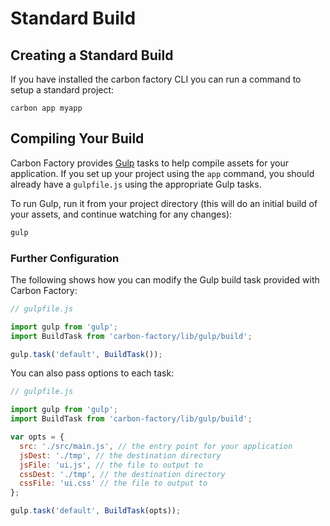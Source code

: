 # Standard Build

## Creating a Standard Build

If you have installed the carbon factory CLI you can run a command to setup a standard project:

```
carbon app myapp
```

## Compiling Your Build

Carbon Factory provides [Gulp](http://gulpjs.com/) tasks to help compile assets for your application. If you set up your project using the `app` command, you should already have a `gulpfile.js` using the appropriate Gulp tasks.

To run Gulp, run it from your project directory (this will do an initial build of your assets, and continue watching for any changes):

```bash
gulp
```

### Further Configuration

The following shows how you can modify the Gulp build task provided with Carbon Factory:

```js
// gulpfile.js

import gulp from 'gulp';
import BuildTask from 'carbon-factory/lib/gulp/build';

gulp.task('default', BuildTask());
```

You can also pass options to each task:

```js
// gulpfile.js

import gulp from 'gulp';
import BuildTask from 'carbon-factory/lib/gulp/build';

var opts = {
  src: './src/main.js', // the entry point for your application
  jsDest: './tmp', // the destination directory
  jsFile: 'ui.js', // the file to output to 
  cssDest: './tmp', // the destination directory
  cssFile: 'ui.css' // the file to output to 
};

gulp.task('default', BuildTask(opts));
```
